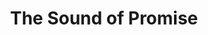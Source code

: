 ---
pid: WS62
title: The Sound of Promise
location_transcription: City Hall Courtyard + City Parks
zipcode: '19119'
outside_phl: 
neighborhood: Mount Airy
age: '60'
age_range: 60-69
instagram: 
image_file_name: WS_62.jpg
proposal_transcription: |-
  An audio monument - music, music/sounds created by city, music/sounds of nature in the city.
  People can hum, sing, or play an instrument. City itself provides the beat/background.
  Have megaphone for each ear so ever person can hear inspiring sounds, launch into song or spoken word, create a new TSOP/The Sound of Philadelphia.
topic: Music,Philadelphia
topic_summary: 0, 0
type: Audio
keywords_other: 
credit: 
image_labels: 
twitter: 
facebook: 
permalink: "/monuments/ws62/"
layout: item-page
---